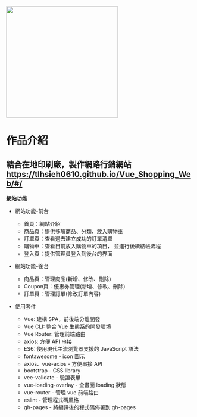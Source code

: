 

<img src="https://camo.githubusercontent.com/d2bfd2829384add8c37caeece28ea39e742b357d/68747470733a2f2f696d6167697a65722e696d616765736861636b2e636f6d2f696d673932342f363332392f6c58643264542e706e67" width="300">

# 作品介紹
## 結合在地印刷廠，製作網路行銷網站 https://tlhsieh0610.github.io/Vue_Shopping_Web/#/

**網站功能**

* 網站功能-前台
  * 首頁：網站介紹
  * 商品頁：提供多項商品、分類、放入購物車
  * 訂單頁：查看過去建立成功的訂單清單
  * 購物車：查看目前放入購物車的項目， 並進行後續結帳流程
  * 登入頁：提供管理員登入到後台的界面

* 網站功能-後台
  * 商品頁：管理商品(新增、修改、刪除)
  * Coupon頁：優惠券管理(新增、修改、刪除)
  * 訂單頁：管理訂單(修改訂單內容)

* 使用套件
  * Vue: 建構 SPA，前後端分離開發
  * Vue CLI: 整合 Vue 生態系的開發環境
  * Vue Router: 管理前端路由
  * axios: 方便 API 串接
  * ES6: 使用現代主流瀏覽器支援的 JavaScript 語法
  * fontawesome - icon 圖示
  * axios、vue-axios - 方便串接 API
  * bootstrap - CSS library
  * vee-validate - 驗證表單
  * vue-loading-overlay - 全畫面 loading 狀態
  * vue-router - 管理 vue 前端路由
  * eslint - 管理程式碼風格
  * gh-pages - 將編譯後的程式碼佈署到 gh-pages
